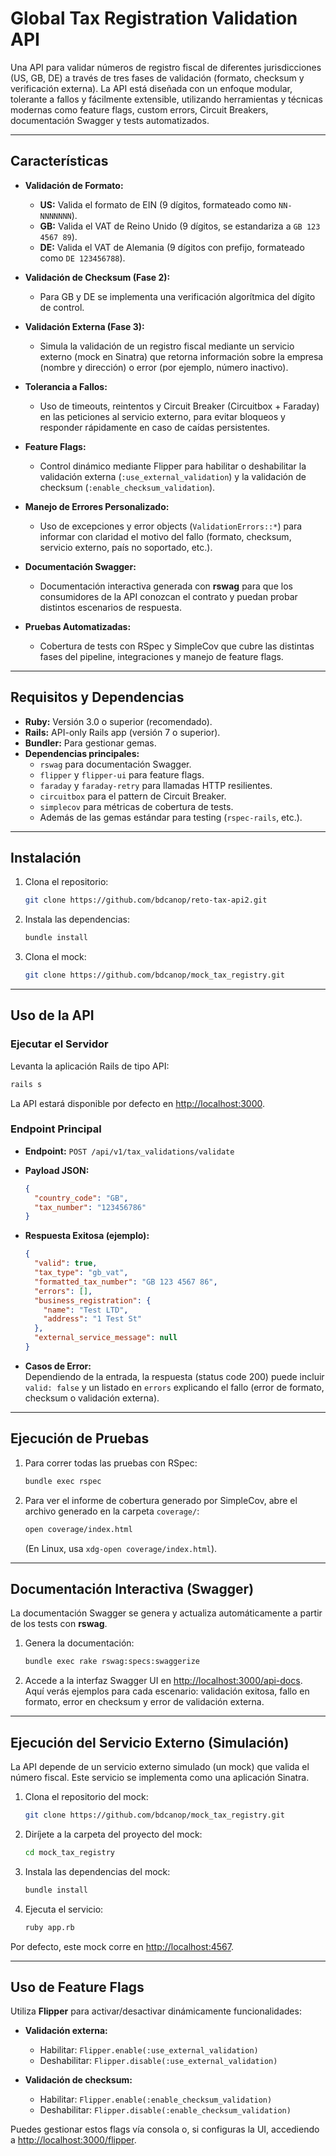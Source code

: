 # Global Tax Registration Validation API

Una API para validar números de registro fiscal de diferentes jurisdicciones (US, GB, DE) a través de tres fases de validación (formato, checksum y verificación externa). La API está diseñada con un enfoque modular, tolerante a fallos y fácilmente extensible, utilizando herramientas y técnicas modernas como feature flags, custom errors, Circuit Breakers, documentación Swagger y tests automatizados.

---

## Características

- **Validación de Formato:**  
  - **US:** Valida el formato de EIN (9 dígitos, formateado como `NN-NNNNNNN`).
  - **GB:** Valida el VAT de Reino Unido (9 dígitos, se estandariza a `GB 123 4567 89`).
  - **DE:** Valida el VAT de Alemania (9 dígitos con prefijo, formateado como `DE 123456788`).

- **Validación de Checksum (Fase 2):**  
  - Para GB y DE se implementa una verificación algorítmica del dígito de control.

- **Validación Externa (Fase 3):**  
  - Simula la validación de un registro fiscal mediante un servicio externo (mock en Sinatra) que retorna información sobre la empresa (nombre y dirección) o error (por ejemplo, número inactivo).

- **Tolerancia a Fallos:**  
  - Uso de timeouts, reintentos y Circuit Breaker (Circuitbox + Faraday) en las peticiones al servicio externo, para evitar bloqueos y responder rápidamente en caso de caídas persistentes.

- **Feature Flags:**  
  - Control dinámico mediante Flipper para habilitar o deshabilitar la validación externa (`:use_external_validation`) y la validación de checksum (`:enable_checksum_validation`).

- **Manejo de Errores Personalizado:**  
  - Uso de excepciones y error objects (`ValidationErrors::*`) para informar con claridad el motivo del fallo (formato, checksum, servicio externo, país no soportado, etc.).

- **Documentación Swagger:**  
  - Documentación interactiva generada con **rswag** para que los consumidores de la API conozcan el contrato y puedan probar distintos escenarios de respuesta.

- **Pruebas Automatizadas:**  
  - Cobertura de tests con RSpec y SimpleCov que cubre las distintas fases del pipeline, integraciones y manejo de feature flags.

---

## Requisitos y Dependencias

- **Ruby:** Versión 3.0 o superior (recomendado).
- **Rails:** API-only Rails app (versión 7 o superior).
- **Bundler:** Para gestionar gemas.
- **Dependencias principales:**
  - `rswag` para documentación Swagger.
  - `flipper` y `flipper-ui` para feature flags.
  - `faraday` y `faraday-retry` para llamadas HTTP resilientes.
  - `circuitbox` para el pattern de Circuit Breaker.
  - `simplecov` para métricas de cobertura de tests.
  - Además de las gemas estándar para testing (`rspec-rails`, etc.).

---

## Instalación

1. Clona el repositorio:

    ```bash
    git clone https://github.com/bdcanop/reto-tax-api2.git
    ```

2. Instala las dependencias:

    ```bash
    bundle install
    ```

3. Clona el mock:

    ```bash
    git clone https://github.com/bdcanop/mock_tax_registry.git
    ```

---

## Uso de la API

### Ejecutar el Servidor

Levanta la aplicación Rails de tipo API:

```bash
rails s
```

La API estará disponible por defecto en [http://localhost:3000](http://localhost:3000).

### Endpoint Principal

- **Endpoint:** `POST /api/v1/tax_validations/validate`
- **Payload JSON:**

    ```json
    {
      "country_code": "GB",
      "tax_number": "123456786"
    }
    ```

- **Respuesta Exitosa (ejemplo):**

    ```json
    {
      "valid": true,
      "tax_type": "gb_vat",
      "formatted_tax_number": "GB 123 4567 86",
      "errors": [],
      "business_registration": {
        "name": "Test LTD",
        "address": "1 Test St"
      },
      "external_service_message": null
    }
    ```

- **Casos de Error:**  
  Dependiendo de la entrada, la respuesta (status code 200) puede incluir `valid: false` y un listado en `errors` explicando el fallo (error de formato, checksum o validación externa).

---

## Ejecución de Pruebas

1. Para correr todas las pruebas con RSpec:

    ```bash
    bundle exec rspec
    ```

2. Para ver el informe de cobertura generado por SimpleCov, abre el archivo generado en la carpeta `coverage/`:

    ```bash
    open coverage/index.html
    ```
    
    (En Linux, usa `xdg-open coverage/index.html`).

---

## Documentación Interactiva (Swagger)

La documentación Swagger se genera y actualiza automáticamente a partir de los tests con **rswag**.

1. Genera la documentación:

    ```bash
    bundle exec rake rswag:specs:swaggerize
    ```

2. Accede a la interfaz Swagger UI en [http://localhost:3000/api-docs](http://localhost:3000/api-docs).  
   Aquí verás ejemplos para cada escenario: validación exitosa, fallo en formato, error en checksum y error de validación externa.

---

## Ejecución del Servicio Externo (Simulación)

La API depende de un servicio externo simulado (un mock) que valida el número fiscal. Este servicio se implementa como una aplicación Sinatra.

1. Clona el repositorio del mock:
  
   ```bash
   git clone https://github.com/bdcanop/mock_tax_registry.git
   ```
 
2. Diríjete a la carpeta del proyecto del mock:

    ```bash
    cd mock_tax_registry
    ```

3. Instala las dependencias del mock:

    ```bash
    bundle install
    ```

4. Ejecuta el servicio:

    ```bash
    ruby app.rb
    ```

Por defecto, este mock corre en [http://localhost:4567](http://localhost:4567).

---

## Uso de Feature Flags

Utiliza **Flipper** para activar/desactivar dinámicamente funcionalidades:

- **Validación externa:**  
  - Habilitar: `Flipper.enable(:use_external_validation)`
  - Deshabilitar: `Flipper.disable(:use_external_validation)`

- **Validación de checksum:**  
  - Habilitar: `Flipper.enable(:enable_checksum_validation)`
  - Deshabilitar: `Flipper.disable(:enable_checksum_validation)`

Puedes gestionar estos flags vía consola o, si configuras la UI, accediendo a [http://localhost:3000/flipper](http://localhost:3000/flipper).
